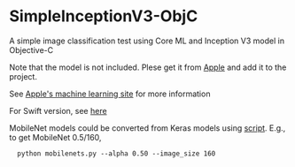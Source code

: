 # SimpleInceptionV3-ObjC
A simple image classification test using Core ML and Inception V3 model in Objective-C

Note that the model is not included. Plese get it from [Apple](https://docs-assets.developer.apple.com/coreml/models/Inceptionv3.mlmodel) and add it to the project.

See [Apple's machine learning site](https://developer.apple.com/machine-learning/) for more information

For Swift version, see [here](https://github.com/freedomtan/SimpleInceptionV3/)

MobileNet models could be converted from Keras models using [script](https://github.com/freedomtan/coreml-mobilenet-models/). E.g., to get MobileNet 0.5/160,
```
  python mobilenets.py --alpha 0.50 --image_size 160
```
